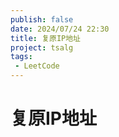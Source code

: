 ```yaml
---
publish: false
date: 2024/07/24 22:30
title: 复原IP地址
project: tsalg
tags:
 - LeetCode
---
```


# 复原IP地址
